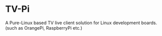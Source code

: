 # TV-Pi
A Pure-Linux based TV live client solution for Linux development boards. (such as OrangePi, RaspberryPi etc.)
